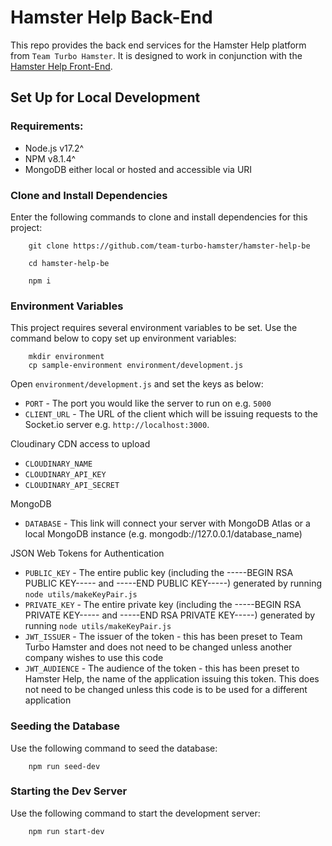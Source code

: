 # Hamster Help Back-End

This repo provides the back end services for the Hamster Help platform from `Team Turbo Hamster`. It is designed to work in conjunction with the [Hamster Help Front-End]([https://github.com/teamturbohamster/hamster-help-fe).

## Set Up for Local Development

### Requirements:

- Node.js v17.2^
- NPM v8.1.4^
- MongoDB either local or hosted and accessible via URI

### Clone and Install Dependencies

Enter the following commands to clone and install dependencies for this project:

```
    git clone https://github.com/team-turbo-hamster/hamster-help-be

    cd hamster-help-be

    npm i
```

### Environment Variables

This project requires several environment variables to be set. Use the command below to copy set up environment variables:

```
    mkdir environment
    cp sample-environment environment/development.js
```

Open `environment/development.js` and set the keys as below:

- `PORT` - The port you would like the server to run on e.g. `5000`
- `CLIENT_URL` - The URL of the client which will be issuing requests to the Socket.io server e.g. `http://localhost:3000`.

Cloudinary CDN access to upload

- `CLOUDINARY_NAME`
- `CLOUDINARY_API_KEY`
- `CLOUDINARY_API_SECRET`

MongoDB

- `DATABASE` - This link will connect your server with MongoDB Atlas or a local MongoDB instance (e.g. mongodb://127.0.0.1/database_name)

JSON Web Tokens for Authentication

- `PUBLIC_KEY` - The entire public key (including the -----BEGIN RSA PUBLIC KEY----- and -----END PUBLIC KEY-----) generated by running `node utils/makeKeyPair.js`
- `PRIVATE_KEY` - The entire private key (including the -----BEGIN RSA PRIVATE KEY----- and -----END RSA PRIVATE KEY-----) generated by running `node utils/makeKeyPair.js`
- `JWT_ISSUER` - The issuer of the token - this has been preset to Team Turbo Hamster and does not need to be changed unless another company wishes to use this code
- `JWT_AUDIENCE` - The audience of the token - this has been preset to Hamster Help, the name of the application issuing this token. This does not need to be changed unless this code is to be used for a different application

### Seeding the Database

Use the following command to seed the database:

```
    npm run seed-dev
```

### Starting the Dev Server

Use the following command to start the development server:

```
    npm run start-dev
```
